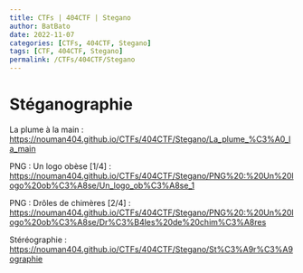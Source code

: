 ```yaml
---
title: CTFs | 404CTF | Stegano
author: BatBato
date: 2022-11-07
categories: [CTFs, 404CTF, Stegano]
tags: [CTF, 404CTF, Stegano]
permalink: /CTFs/404CTF/Stegano
---
```


# Stéganographie 

La plume à la main :
https://nouman404.github.io/CTFs/404CTF/Stegano/La_plume_%C3%A0_la_main 


PNG : Un logo obèse [1/4] : 
https://nouman404.github.io/CTFs/404CTF/Stegano/PNG%20:%20Un%20logo%20ob%C3%A8se/Un_logo_ob%C3%A8se_1


PNG : Drôles de chimères [2/4] : 
https://nouman404.github.io/CTFs/404CTF/Stegano/PNG%20:%20Un%20logo%20ob%C3%A8se/Dr%C3%B4les%20de%20chim%C3%A8res


Stéréographie : 
https://nouman404.github.io/CTFs/404CTF/Stegano/St%C3%A9r%C3%A9ographie


